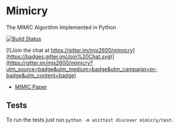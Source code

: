 # Mimicry

The MIMIC Algorithm Implemented in Python

[![Build Status](https://travis-ci.org/mjs2600/mimicry.svg?branch=master)](https://travis-ci.org/mjs2600/mimicry)

[![Join the chat at https://gitter.im/mjs2600/mimicry](https://badges.gitter.im/Join%20Chat.svg)](https://gitter.im/mjs2600/mimicry?utm_source=badge&utm_medium=badge&utm_campaign=pr-badge&utm_content=badge)

- [MIMIC Paper](http://www.cc.gatech.edu/~isbell/papers/isbell-mimic-nips-1997.pdf)

## Tests

To run the tests just run `python -m unittest discover mimicry/test`.
